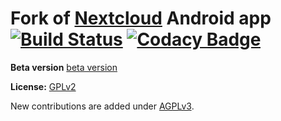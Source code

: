 # Fork of [Nextcloud](https://nextcloud.com) Android app [![Build Status](https://drone.nextcloud.com/api/badges/nextcloud/android/status.svg)](https://drone.nextcloud.com/nextcloud/android) [![Codacy Badge](https://api.codacy.com/project/badge/Grade/80401cb343854343b4d94acbfb72d3ec)](https://www.codacy.com/app/Nextcloud/android?utm_source=github.com&amp;utm_medium=referral&amp;utm_content=nextcloud/android&amp;utm_campaign=Badge_Grade)

**Beta version** [beta version](https://github.com/nextcloud/android/raw/beta/apks/latest.apk)

**License:** [GPLv2](https://github.com/nextcloud/android/blob/master/LICENSE.txt)

New contributions are added under [AGPLv3](https://www.gnu.org/licenses/agpl.txt).
